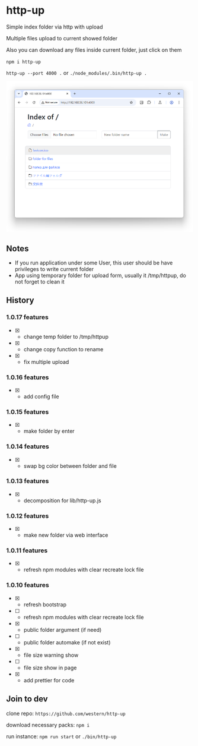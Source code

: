 # http-up

Simple index folder via http with upload

Multiple files upload to current showed folder

Also you can download any files inside current folder, just click on them

`npm i http-up`

`http-up --port 4000 .` or `./node_modules/.bin/http-up .`



![alt text](https://github.com/western/http-up/blob/dev/doc/screen.png?raw=true&17)

## Notes

- If you run application under some User, this user should be have privileges to write current folder
- App using temporary folder for upload form, usually it /tmp/httpup, do not forget to clean it

## History

### 1.0.17 features
- [x] - change temp folder to /tmp/httpup
- [x] - change copy function to rename
- [x] - fix multiple upload

### 1.0.16 features
- [x] - add config file

### 1.0.15 features
- [x] - make folder by enter

### 1.0.14 features
- [x] - swap bg color between folder and file

### 1.0.13 features
- [x] - decomposition for lib/http-up.js

### 1.0.12 features
- [x] - make new folder via web interface

### 1.0.11 features
- [x] - refresh npm modules with clear recreate lock file

### 1.0.10 features
- [x] - refresh bootstrap
- [ ] - refresh npm modules with clear recreate lock file
- [x] - public folder argument (if need)
- [ ] - public folder automake (if not exist)
- [x] - file size warning show
- [ ] - file size show in page
- [x] - add prettier for code


## Join to dev

clone repo:
`https://github.com/western/http-up`

download necessary packs:
`npm i`

run instance:
`npm run start` or `./bin/http-up`
